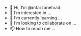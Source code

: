 - 👋 Hi, I’m @mfarzanehrad
- 👀 I’m interested in ...
- 🌱 I’m currently learning ...
- 💞️ I’m looking to collaborate on ...
- 📫 How to reach me ...

<!---
mfarzanehrad/mfarzanehrad is a ✨ special ✨ repository because its `README.md` (this file) appears on your GitHub profile.
You can click the Preview link to take a look at your changes.
--->

